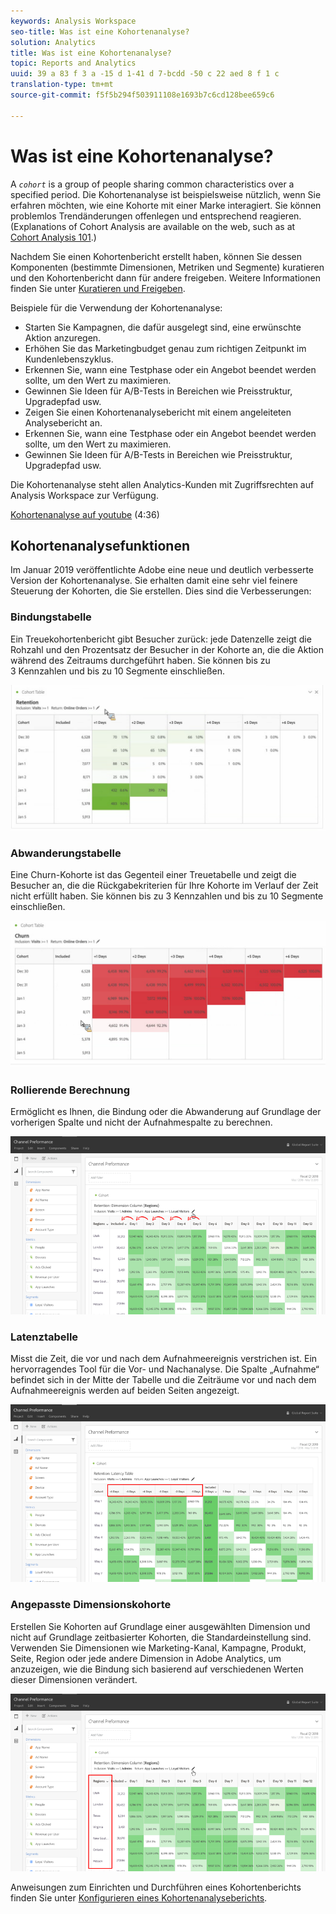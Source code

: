 ```yaml
---
keywords: Analysis Workspace
seo-title: Was ist eine Kohortenanalyse?
solution: Analytics
title: Was ist eine Kohortenanalyse?
topic: Reports and Analytics
uuid: 39 a 83 f 3 a -15 d 1-41 d 7-bcdd -50 c 22 aed 8 f 1 c
translation-type: tm+mt
source-git-commit: f5f5b294f503911108e1693b7c6cd128bee659c6

---
```



# Was ist eine Kohortenanalyse?

A *`cohort`* is a group of people sharing common characteristics over a specified period. Die Kohortenanalyse ist beispielsweise nützlich, wenn Sie erfahren möchten, wie eine Kohorte mit einer Marke interagiert. Sie können problemlos Trendänderungen offenlegen und entsprechend reagieren. (Explanations of Cohort Analysis are available on the web, such as at [Cohort Analysis 101](https://en.wikipedia.org/wiki/Cohort_analysis).)

Nachdem Sie einen Kohortenbericht erstellt haben, können Sie dessen Komponenten (bestimmte Dimensionen, Metriken und Segmente) kuratieren und den Kohortenbericht dann für andere freigeben. Weitere Informationen finden Sie unter [Kuratieren und Freigeben](../../../../analyze/analysis-workspace/curate-share/curate.md#concept_4A9726927E7C44AFA260E2BB2721AFC6).

Beispiele für die Verwendung der Kohortenanalyse:

* Starten Sie Kampagnen, die dafür ausgelegt sind, eine erwünschte Aktion anzuregen.
* Erhöhen Sie das Marketingbudget genau zum richtigen Zeitpunkt im Kundenlebenszyklus.
* Erkennen Sie, wann eine Testphase oder ein Angebot beendet werden sollte, um den Wert zu maximieren.
* Gewinnen Sie Ideen für A/B-Tests in Bereichen wie Preisstruktur, Upgradepfad usw.
* Zeigen Sie einen Kohortenanalysebericht mit einem angeleiteten Analysebericht an.
* Erkennen Sie, wann eine Testphase oder ein Angebot beendet werden sollte, um den Wert zu maximieren.
* Gewinnen Sie Ideen für A/B-Tests in Bereichen wie Preisstruktur, Upgradepfad usw.

Die Kohortenanalyse steht allen Analytics-Kunden mit Zugriffsrechten auf Analysis Workspace zur Verfügung.

[Kohortenanalyse auf youtube](https://www.youtube.com/watch?v=kqOIYrvV-co&index=45&list=PL2tCx83mn7GuNnQdYGOtlyCu0V5mEZ8sS) (4:36)

## Kohortenanalysefunktionen

Im Januar 2019 veröffentlichte Adobe eine neue und deutlich verbesserte Version der Kohortenanalyse. Sie erhalten damit eine sehr viel feinere Steuerung der Kohorten, die Sie erstellen. Dies sind die Verbesserungen:

### Bindungstabelle

Ein Treuekohortenbericht gibt Besucher zurück: jede Datenzelle zeigt die Rohzahl und den Prozentsatz der Besucher in der Kohorte an, die die Aktion während des Zeitraums durchgeführt haben. Sie können bis zu 3 Kennzahlen und bis zu 10 Segmente einschließen.

![](assets/retention-report.png)

### Abwanderungstabelle

Eine Churn-Kohorte ist das Gegenteil einer Treuetabelle und zeigt die Besucher an, die die Rückgabekriterien für Ihre Kohorte im Verlauf der Zeit nicht erfüllt haben. Sie können bis zu 3 Kennzahlen und bis zu 10 Segmente einschließen.

![](assets/churn-report.png)

### Rollierende Berechnung

Ermöglicht es Ihnen, die Bindung oder die Abwanderung auf Grundlage der vorherigen Spalte und nicht der Aufnahmespalte zu berechnen.

![](assets/cohort-rolling-calculation.png)

### Latenztabelle

Misst die Zeit, die vor und nach dem Aufnahmeereignis verstrichen ist. Ein hervorragendes Tool für die Vor- und Nachanalyse. Die Spalte „Aufnahme“ befindet sich in der Mitte der Tabelle und die Zeiträume vor und nach dem Aufnahmeereignis werden auf beiden Seiten angezeigt.

![](assets/cohort-latency.png)

### Angepasste Dimensionskohorte

Erstellen Sie Kohorten auf Grundlage einer ausgewählten Dimension und nicht auf Grundlage zeitbasierter Kohorten, die Standardeinstellung sind. Verwenden Sie Dimensionen wie Marketing-Kanal, Kampagne, Produkt, Seite, Region oder jede andere Dimension in Adobe Analytics, um anzuzeigen, wie die Bindung sich basierend auf verschiedenen Werten dieser Dimensionen verändert.

![](assets/cohort-customizable-cohort-row.png)

Anweisungen zum Einrichten und Durchführen eines Kohortenberichts finden Sie unter [Konfigurieren eines Kohortenanalyseberichts](/help/analyze/analysis-workspace/visualizations/cohort-table/t-cohort.md).

